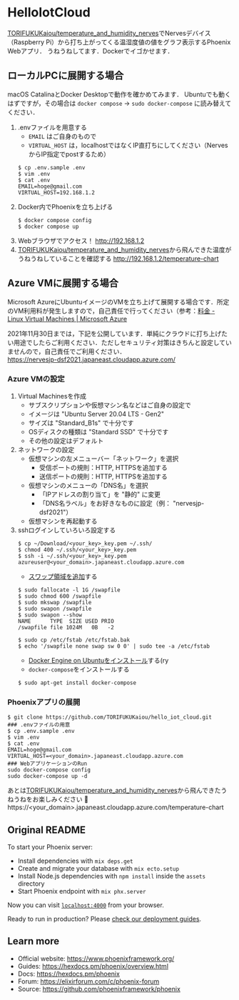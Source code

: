 # HelloIotCloud

[TORIFUKUKaiou/temperature_and_humidity_nerves](https://github.com/TORIFUKUKaiou/temperature_and_humidity_nerves)でNervesデバイス（Raspberry Pi）から打ち上がってくる温湿度値の値をグラフ表示するPhoenix Webアプリ．
うねうねしてます．Dockerでイゴかせます．

## ローカルPCに展開する場合

macOS CatalinaとDocker Desktopで動作を確かめてみます．
Ubuntuでも動くはずですが，その場合は `docker compose` -> `sudo docker-compose` に読み替えてください．

1. .envファイルを用意する
    - `EMAIL` はご自身のもので
    - `VIRTUAL_HOST` は，localhostではなくIP直打ちにしてください（NervesからIP指定でpostするため）
    ```
    $ cp .env.sample .env
    $ vim .env
    $ cat .env
    EMAIL=hoge@gmail.com
    VIRTUAL_HOST=192.168.1.2
    ```
2. Docker内でPhoenixを立ち上げる
    ```
    $ docker compose config
    $ docker compose up
    ```
3. Webブラウザでアクセス！
    http://192.168.1.2
4. [TORIFUKUKaiou/temperature_and_humidity_nerves](https://github.com/TORIFUKUKaiou/temperature_and_humidity_nerves)から飛んできた温度がうねうねしていることを確認する
    http://192.168.1.2/temperature-chart

## Azure VMに展開する場合

Microsoft AzureにUbuntuイメージのVMを立ち上げて展開する場合です．所定のVM利用料が発生しますので，自己責任で行ってください（参考：[料金 - Linux Virtual Machines | Microsoft Azure](https://azure.microsoft.com/ja-jp/pricing/details/virtual-machines/linux/)

2021年11月30日までは，下記を公開しています．単純にクラウドに打ち上げたい用途でしたらご利用ください．ただしセキュリティ対策はきちんと設定していませんので，自己責任でご利用ください．  
https://nervesjp-dsf2021.japaneast.cloudapp.azure.com/

### Azure VMの設定

1. Virtual Machinesを作成
    - サブスクリプションや仮想マシン名などはご自身の設定で
    - イメージは "Ubuntu Server 20.04 LTS - Gen2"
    - サイズは "Standard_B1s" で十分です
    - OSディスクの種類は "Standard SSD" で十分です
    - その他の設定はデフォルト
2. ネットワークの設定
    - 仮想マシンの左メニューバー「ネットワーク」を選択
      - 受信ポートの規則：HTTP, HTTPSを追加する
      - 送信ポートの規則：HTTP, HTTPSを追加する
    - 仮想マシンのメニューの「DNS名」を選択
      - 「IPアドレスの割り当て」を "静的" に変更
      - 「DNS名ラベル」をお好きなものに設定（例： "nervesjp-dsf2021"）
    - 仮想マシンを再起動する
3. sshログインしていろいろ設定する
    ```
    $ cp ~/Download/<your_key>_key.pem ~/.ssh/
    $ chmod 400 ~/.ssh/<your_key>_key.pem
    $ ssh -i ~/.ssh/<your_key>_key.pem azureuser@<your_domain>.japaneast.cloudapp.azure.com
    ```
    - [スワップ領域を追加](https://www.digitalocean.com/community/tutorials/how-to-add-swap-space-on-ubuntu-20-04-ja)する
    ```
    $ sudo fallocate -l 1G /swapfile
    $ sudo chmod 600 /swapfile
    $ sudo mkswap /swapfile
    $ sudo swapon /swapfile
    $ sudo swapon --show
    NAME      TYPE  SIZE USED PRIO
    /swapfile file 1024M   0B   -2

    $ sudo cp /etc/fstab /etc/fstab.bak
    $ echo '/swapfile none swap sw 0 0' | sudo tee -a /etc/fstab
    ```
    - [Docker Engine on Ubuntuをインストール](https://docs.docker.com/engine/install/ubuntu/)する(ry
    - `docker-compose`をインストールする
    ```
    $ sudo apt-get install docker-compose
    ```

### Phoenixアプリの展開

```
$ git clone https://github.com/TORIFUKUKaiou/hello_iot_cloud.git
### .envファイルの用意
$ cp .env.sample .env
$ vim .env
$ cat .env
EMAIL=hoge@gmail.com
VIRTUAL_HOST=<your_domain>.japaneast.cloudapp.azure.com
### WebアプリケーションのRun
sudo docker-compose config
sudo docker-compose up -d
```

あとは[TORIFUKUKaiou/temperature_and_humidity_nerves](https://github.com/TORIFUKUKaiou/temperature_and_humidity_nerves)から飛んできたうねうねをお楽しみください :rocket:  
https://<your_domain>.japaneast.cloudapp.azure.com/temperature-chart

## Original README

To start your Phoenix server:

  * Install dependencies with `mix deps.get`
  * Create and migrate your database with `mix ecto.setup`
  * Install Node.js dependencies with `npm install` inside the `assets` directory
  * Start Phoenix endpoint with `mix phx.server`

Now you can visit [`localhost:4000`](http://localhost:4000) from your browser.

Ready to run in production? Please [check our deployment guides](https://hexdocs.pm/phoenix/deployment.html).

## Learn more

  * Official website: https://www.phoenixframework.org/
  * Guides: https://hexdocs.pm/phoenix/overview.html
  * Docs: https://hexdocs.pm/phoenix
  * Forum: https://elixirforum.com/c/phoenix-forum
  * Source: https://github.com/phoenixframework/phoenix
